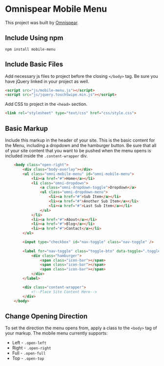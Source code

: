 # Omnispear Mobile Menu

This project was built by [Omnispear](http://www.omnispear.com/).

## Include Using npm

`npm install mobile-menu`

## Include Basic Files

Add necessary js files to project before the closing `</body>` tag. Be sure you have jQuery linked in your project as well.
    
```html
<script src="js/mobile-menu.js"></script>
<script src="js/jquery.touchSwipe.min.js"></script>
```

Add CSS to project in the `<head>` section.

```html
<link rel="stylesheet" type="text/css" href="css/style.css">
```

## Basic Markup

Include this markup in the header of your site. This is the basic content for the Menu, including a dropdown and the hamburger button. Be sure that all of your site content that you want to be pushed when the menu opens is included inside the `.content-wrapper` div.

```html
    <body class="open-right">
        <div class="body-overlay"></div>
        <ul class="omni-mobile-menu" id="omni-mobile-menu">
            <li><a href="#">Home</a></li>
            <li class="omni-dropdown">
                <a class="omni-dropdown-toggle">Dropdown</a>
                <ul class="omni-dropdown-menu">
                    <li><a href="#">Sub Item</a></li>
                    <li><a href="#">Another Sub Item</a></li>
                    <li><a href="#">Last Sub Item</a></li>
                </ul>
            </li>
            <li><a href="#">About</a></li>
            <li><a href="#">Blog</a></li>
            <li><a href="#">Contact</a></li>
        </ul>  

        <input type="checkbox" id="nav-toggle" class="nav-toggle" />  
        
        <label for="nav-toggle" class="toggle-btn" data-toggle=".toggle-btn" data-menu=".content-wrapper">
            <div class="hamburger">
                <span class="icon-bar"></span>
                <span class="icon-bar"></span>
                <span class="icon-bar"></span>
            </div>
        </label>   

        <div class="content-wrapper">
            <!--Place Site Content Here-->
        </div>
    </body>
```

## Change Opening Direction

To set the direction the menu opens from, apply a class to the `<body>` tag of your markup. The mobile menu currently supports:

* Left - `.open-left`
* Right - `.open-right`
* Full - `.open-full`
* Top -  `.open-top` 
